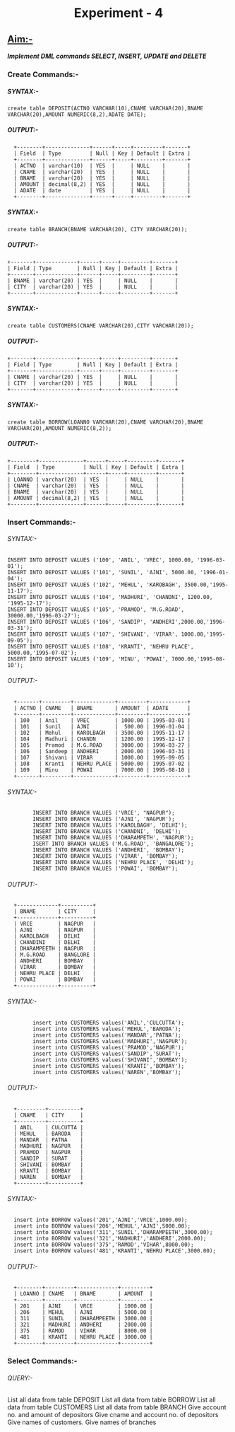 <h1 align = center>Experiment - 4</h1>

## <u>Aim:-</u>
<i><b>Implement DML commands SELECT, INSERT, UPDATE and DELETE</b></i>

### Create Commands:-

##### SYNTAX:-
`create table DEPOSIT(ACTNO VARCHAR(10),CNAME VARCHAR(20),BNAME VARCHAR(20),AMOUNT NUMERIC(8,2),ADATE DATE);`

##### OUTPUT:-

      +--------+--------------+------+-----+---------+-------+
      | Field  | Type         | Null | Key | Default | Extra |
      +--------+--------------+------+-----+---------+-------+
      | ACTNO  | varchar(10)  | YES  |     | NULL    |       |
      | CNAME  | varchar(20)  | YES  |     | NULL    |       |
      | BNAME  | varchar(20)  | YES  |     | NULL    |       |
      | AMOUNT | decimal(8,2) | YES  |     | NULL    |       |
      | ADATE  | date         | YES  |     | NULL    |       |
      +--------+--------------+------+-----+---------+-------+
      
##### SYNTAX:-
    create table BRANCH(BNAME VARCHAR(20), CITY VARCHAR(20));
    
##### OUTPUT:-

    +-------+-------------+------+-----+---------+-------+
    | Field | Type        | Null | Key | Default | Extra |
    +-------+-------------+------+-----+---------+-------+
    | BNAME | varchar(20) | YES  |     | NULL    |       |
    | CITY  | varchar(20) | YES  |     | NULL    |       |
    +-------+-------------+------+-----+---------+-------+

##### SYNTAX:-
    create table CUSTOMERS(CNAME VARCHAR(20),CITY VARCHAR(20));

##### OUTPUT:-
    +-------+-------------+------+-----+---------+-------+
    | Field | Type        | Null | Key | Default | Extra |
    +-------+-------------+------+-----+---------+-------+
    | CNAME | varchar(20) | YES  |     | NULL    |       |
    | CITY  | varchar(20) | YES  |     | NULL    |       |
    +-------+-------------+------+-----+---------+-------+
##### SYNTAX:-
`create table BORROW(LOANNO VARCHAR(20),CNAME VARCHAR(20),BNAME VARCHAR(20),AMOUNT NUMERIC(8,2));`
##### OUTPUT:-
    +--------+--------------+------+-----+---------+-------+
    | Field  | Type         | Null | Key | Default | Extra |
    +--------+--------------+------+-----+---------+-------+
    | LOANNO | varchar(20)  | YES  |     | NULL    |       |
    | CNAME  | varchar(20)  | YES  |     | NULL    |       |
    | BNAME  | varchar(20)  | YES  |     | NULL    |       |
    | AMOUNT | decimal(8,2) | YES  |     | NULL    |       |
    +--------+--------------+------+-----+---------+-------+
### Insert Commands:-

###### SYNTAX:-
    INSERT INTO DEPOSIT VALUES ('100', 'ANIL', 'VREC', 1000.00, '1996-03-01');
    INSERT INTO DEPOSIT VALUES ('101', 'SUNIL', 'AJNI', 5000.00, '1996-01-04');
    INSERT INTO DEPOSIT VALUES ('102', 'MEHUL', 'KAROBAGH', 3500.00,'1995-11-17');
    INSERT INTO DEPOSIT VALUES ('104', 'MADHURI', 'CHANDNI', 1200.00, '1995-12-17');
    INSERT INTO DEPOSIT VALUES ('105', 'PRAMOD', 'M.G.ROAD', 30000.00,'1996-03-27');
    INSERT INTO DEPOSIT VALUES ('106', 'SANDIP', 'ANDHERI',2000.00,'1996-03-31');
    INSERT INTO DEPOSIT VALUES ('107', 'SHIVANI', 'VIRAR', 1000.00,'1995-09-05');
    INSERT INTO DEPOSIT VALUES ('108', 'KRANTI', 'NEHRU PLACE', 5000.00,'1995-07-02');
    INSERT INTO DEPOSIT VALUES ('109', 'MINU', 'POWAI', 7000.00,'1995-08-10'); 

###### OUTPUT:-
      +-------+---------+-------------+---------+------------+
      | ACTNO | CNAME   | BNAME       | AMOUNT  | ADATE      |
      +-------+---------+-------------+---------+------------+
      | 100   | Anil    | VREC        | 1000.00 | 1995-03-01 |
      | 101   | Sunil   | AJNI        |  500.00 | 1996-01-04 |
      | 102   | Mehul   | KAROLBAGH   | 3500.00 | 1995-11-17 |
      | 104   | Madhuri | CHANDN      | 1200.00 | 1995-12-17 |
      | 105   | Pramod  | M.G.ROAD    | 3000.00 | 1996-03-27 |
      | 106   | Sandeep | ANDHERI     | 2000.00 | 1996-03-31 |
      | 107   | Shivani | VIRAR       | 1000.00 | 1995-09-05 |
      | 108   | Kranti  | NEHRU PLACE | 5000.00 | 1995-07-02 |
      | 109   | Minu    | POWAI       | 7000.00 | 1995-08-10 |
      +-------+---------+-------------+---------+------------+

###### SYNTAX:-
            INSERT INTO BRANCH VALUES ('VRCE', "NAGPUR");
            INSERT INTO BRANCH VALUES ('AJNI', 'NAGPUR');
            INSERT INTO BRANCH VALUES ('KAROLBAGH', 'DELHI');
            INSERT INTO BRANCH VALUES ('CHANDNI', 'DELHI');
            INSERT INTO BRANCH VALUES ('DHARAMPETH', 'NAGPUR');
            ISERT INTO BRANCH VALUES ('M.G.ROAD', 'BANGALORE');
            INSERT INTO BRANCH VALUES ('ANDHERI', 'BOMBAY');
            INSERT INTO BRANCH VALUES ('VIRAR', 'BOMBAY'); 
            INSERT INTO BRANCH VALUES ('NEHRU PLACE', 'DELHI');
            INSERT INTO BRANCH VALUES ('POWAI', 'BOMBAY'); 

###### OUTPUT:-
      +-------------+----------+
      | BNAME       | CITY     |
      +-------------+----------+
      | VRCE        | NAGPUR   |
      | AJNI        | NAGPUR   |
      | KAROLBAGH   | DELHI    |
      | CHANDINI    | DELHI    |
      | DHARAMPEETH | NAGPUR   |
      | M.G.ROAD    | BANGLORE |
      | ANDHERI     | BOMBAY   |
      | VIRAR       | BOMBAY   |
      | NEHRU PLACE | DELHI    |
      | POWAI       | BOMBAY   |
      +-------------+----------+
###### SYNTAX:-
            insert into CUSTOMERS values('ANIL','CULCUTTA');
            insert into CUSTOMERS values('MEHUL','BARODA');
            insert into CUSTOMERS values('MANDAR','PATNA');
            insert into CUSTOMERS values('MADHURI','NAGPUR');
            insert into CUSTOMERS values('PRAMOD','NAGPUR');
            insert into CUSTOMERS values('SANDIP','SURAT');
            insert into CUSTOMERS values('SHIVANI','BOMBAY');
            insert into CUSTOMERS values('KRANTI','BOMBAY');
            insert into CUSTOMERS values('NAREN','BOMBAY');

   ###### OUTPUT:-
      +---------+----------+
      | CNAME   | CITY     |
      +---------+----------+
      | ANIL    | CULCUTTA |
      | MEHUL   | BARODA   |
      | MANDAR  | PATNA    |
      | MADHURI | NAGPUR   |
      | PRAMOD  | NAGPUR   |
      | SANDIP  | SURAT    |
      | SHIVANI | BOMBAY   |
      | KRANTI  | BOMBAY   |
      | NAREN   | BOMBAY   |
      +---------+----------+
###### SYNTAX:-
      insert into BORROW values('201','AJNI','VRCE',1000.00);
      insert into BORROW values('206','MEHUL','AJNI',5000.00);
      insert into BORROW values('311','SUNIL','DHARAMPEETH',3000.00);
      insert into BORROW values('321','MADHURI','ANDHERI',2000.00);
      insert into BORROW values('375','RAMOD','VIHAR',8000.00);
      insert into BORROW values('481','KRANTI','NEHRU PLACE',3000.00);

###### OUTPUT:-
      +--------+---------+-------------+---------+
      | LOANNO | CNAME   | BNAME       | AMOUNT  |
      +--------+---------+-------------+---------+
      | 201    | AJNI    | VRCE        | 1000.00 |
      | 206    | MEHUL   | AJNI        | 5000.00 |
      | 311    | SUNIL   | DHARAMPEETH | 3000.00 |
      | 321    | MADHURI | ANDHERI     | 2000.00 |
      | 375    | RAMOD   | VIHAR       | 8000.00 |
      | 481    | KRANTI  | NEHRU PLACE | 3000.00 |
      +--------+---------+-------------+---------+
      
### Select Commands:-     

###### QUERY:-
List all data from table DEPOSIT
List all data from table BORROW
List all data from table CUSTOMERS
List all data from table BRANCH
Give account no. and amount of depositors
Give cname and account no. of depositors
Give names of customers.
Give names of branches

